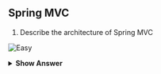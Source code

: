 ## Spring MVC

1. Describe the architecture of Spring MVC

![Easy](https://github.com/revaturelabs/interviewquestions/blob/dev/ComplexityTags/simple%20(2).svg)
<details>
    <summary><b> Show Answer </b></summary> 
<blockquote>
  
Spring MVC is the web component of Spring’s framework which provides a rich functionality for building robust Web Applications. The Spring MVC Framework is architected and designed in such a way that every piece of logic and functionality is highly configurable. It can integrate effortlessly with other popular Web Frameworks like Struts, WebWork, Java Server Faces etc. Spring is not tightly coupled with Servlets or JSP to render the View to the Clients it can be integrated with other view technologies like Velocity, Freemarker etc.
  
**Explanation**<br> Spring MVC, as many other web frameworks, is designed around the front controller pattern where a central **Servlet**, the **DispatcherServlet**, provides a shared algorithm for request processing, while actual work is performed by configurable delegate components. The **DispatcherServlet**, as any Servlet, needs to be declared and mapped according to the Servlet specification by using Java configuration or in web.xml. In turn, the **DispatcherServlet** uses Spring configuration to discover the delegate components it needs for request mapping, view resolution, exception handling, and more.
![image](https://user-images.githubusercontent.com/99252558/185601373-5f78c15d-428c-41ea-882c-cec6fd370072.png)
    
The request processing workflow in Spring Web MVC (high level):
- The **DispatcherServlet**, as any **Servlet**, needs to be declared and mapped according to the Servlet specification by using Java configuration or in **web.xml**. In turn, the **DispatcherServlet** uses Spring configuration to discover the delegate components it needs for request mapping, view resolution, exception handling etc.
``` xml
<web-app>
    <servlet>
        <servlet-name>app</servlet-name>
        <servlet-class>org.springframework.web.servlet.DispatcherServlet</servlet-class>
        <load-on-startup>1</load-on-startup>
    </servlet>
    <servlet-mapping>
        <servlet-name>app</servlet-name>
        <url-pattern>/app/*</url-pattern>
    </servlet-mapping>
</web-app>
```

- **DispatcherServlet** expects a **WebApplicationContext** (an extension of a plain **ApplicationContext**) for its own configuration. **WebApplicationContext** has a link to the **ServletContext** and the **Servlet** with which it is associated.
- The **DispatcherServlet** delegates to special beans to process requests and render the appropriate responses. By “special beans” we mean Spring-managed Object instances that implement framework contracts. Few special beans detected by the DispatcherServlet are:
    - **HandlerMapping** - Map a request to a defined specific handler (e.g. @RequestMapping annotated methods).
    - **ViewResolver** - Resolve logical String-based view names returned from a handler to an actual View with which to render to the response. Configuring view resolution is as simple as adding viewResolver beans to your Spring configuration. The Spring Framework has a built-in integration for using Spring MVC with JSP and JSTL. When developing with JSPs, you typically declare an **InternalResourceViewResolver** bean.**InternalResourceViewResolver** can be used for dispatching to any Servlet resource but in particular for JSPs. As a best practice, Spring  strongly encourages placing all your JSP files in a directory under the `WEB-INF` directory so there can be no direct access by clients.

``` xml
<bean id="viewResolver" class="org.springframework.web.servlet.view.InternalResourceViewResolver">
    <property name="viewClass" value="org.springframework.web.servlet.view.JstlView"/>
    <property name="prefix" value="/WEB-INF/jsp/"/>
    <property name="suffix" value=".jsp"/>
</bean>
```

---
